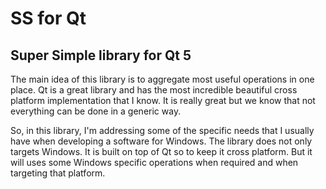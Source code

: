SS for Qt
=========

## Super Simple library for Qt 5

The main idea of this library is to aggregate most useful operations in one
place. Qt is a great library and has the most incredible beautiful cross
platform implementation that I know. It is really great but we know that not
everything can be done in a generic way.

So, in this library, I'm addressing some of the specific needs that I usually
have when developing a software for Windows. The library does not only targets
Windows. It is built on top of Qt so to keep it cross platform. But it will
uses some Windows specific operations when required and when targeting that
platform.

